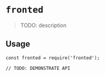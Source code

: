 # `fronted`

> TODO: description

## Usage

```
const fronted = require('fronted');

// TODO: DEMONSTRATE API
```

